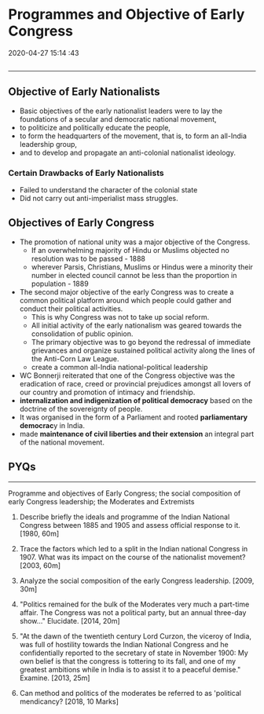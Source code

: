 # Programmes and Objective of Early Congress

2020-04-27 15:14 :43

```toc
```

---

## Objective of Early Nationalists

 - Basic objectives of the early nationalist leaders were to lay the foundations of a secular and democratic national movement,
 - to politicize and politically educate the people,
 - to form the headquarters of the movement, that is, to form an all-India leadership group,
 - and to develop and propagate an anti-colonial nationalist ideology.

### Certain Drawbacks of Early Nationalists

- Failed to understand the character of the colonial state
- Did not carry out anti-imperialist mass struggles.

## Objectives of Early Congress

- The promotion of national unity was a major objective of the Congress.
	- If an overwhelming majority of Hindu or Muslims objected no resolution was to be passed - 1888
	- wherever Parsis, Christians, Muslims or Hindus were a minority their number in elected council cannot be less than the proportion in population - 1889
- The second major objective of the early Congress was to create a common political platform around which people could gather and conduct their political activities.
	- This is why Congress was not to take up social reform.
	- All initial activity of the early nationalism was geared towards the consolidation of public opinion.
	- The primary objective was to go beyond the redressal of immediate grievances and organize sustained political activity along the lines of the Anti-Corn Law League.
	- create a common all-India national-political leadership
- WC Bonnerji reiterated that one of the Congress objective was the eradication of race, creed or provincial prejudices amongst all lovers of our country and promotion of intimacy and friendship.
- **internalization and indigenization of political democracy** based on the doctrine of the sovereignty of people.
- It was organised in the form of a Parliament and rooted **parliamentary democrac**y in India.
- made **maintenance of civil liberties and their extension** an integral part of the national movement.

## PYQs

---

Programme and objectives of Early Congress; the social composition of
early Congress leadership; the Moderates and Extremists

1. Describe briefly the ideals and programme of the Indian National Congress between 1885 and 1905 and assess official response to it. [1980, 60m]
2. Trace the factors which led to a split in the Indian national Congress in 1907. What was its impact on the course of the nationalist movement? [2003, 60m]
3. Analyze the social composition of the early Congress leadership. [2009, 30m]
4. "Politics remained for the bulk of the Moderates very much a part-time affair. The
Congress was not a political party, but an annual three-day show…" Elucidate. [2014, 20m]

5. "At the dawn of the twentieth century Lord Curzon, the viceroy of India, was full of hostility towards the Indian National Congress and he confidentially reported to the secretary of state in November 1900: My own belief is that the congress is tottering to its fall, and one of my greatest ambitions while in India is to assist it to a peaceful demise." Examine. [2013, 25m]
6. Can method and politics of the moderates be referred to as 'political mendicancy? [2018,
10 Marks]
